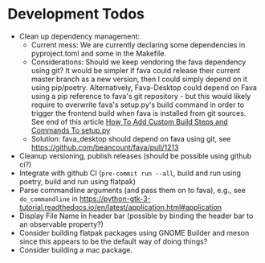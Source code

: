 # Development Todos

- Clean up dependency management:
  - Current mess: We are currently declaring some dependencies in pyproject.toml and some in the Makefile.
  - Considerations: Should we keep vendoring the fava dependency using git? It would be simpler if fava could release their current master branch as a new version, then I could simply depend on it using pip/poetry. Alternatively, Fava-Desktop could depend on Fava using a pip reference to fava's git repository - but this would likely require to overwrite fava's setup.py's build command in order to trigger the frontend build when fava is installed from git sources. See end of this article [How To Add Custom Build Steps and Commands To setup.py](https://jichu4n.com/posts/how-to-add-custom-build-steps-and-commands-to-setuppy/)
  - Solution: fava_desktop should depend on fava using git, see https://github.com/beancount/fava/pull/1213  
- Cleanup versioning, publish releases (should be possible using github ci?)
- Integrate with github CI (`pre-commit run --all`, build and run using poetry, build and run using flatpak)
- Parse commandline arguments (and pass them on to fava), e.g., see `do_commandline` in https://python-gtk-3-tutorial.readthedocs.io/en/latest/application.html#application
- Display File Name in header bar (possible by binding the header bar to an observable property?)
- Consider building flatpak packages using GNOME Builder and meson since this appears to be the default way of doing things?
- Consider building a mac package.
